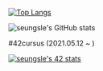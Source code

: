 [![Top Langs](https://github-readme-stats.vercel.app/api/top-langs/?username=aLVINlEE9)](https://github.com/aLVINlEE9/github-readme-stats)

![seungsle's GitHub stats](https://github-readme-stats.vercel.app/api?username=aLVINlEE9&theme=bg_color&show_icons=true)

#42cursus (2021.05.12 ~ )

[![seungsle's 42 stats](https://badge42.herokuapp.com/api/stats/seungsle?privacyEmail=true)](https://github.com/aLVINlEE9/42Cursus.git)
